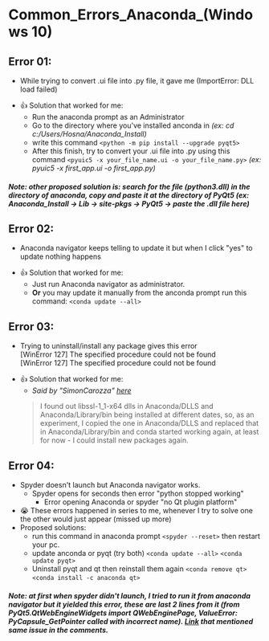 # Common_Errors_Anaconda_(Windows 10)
## Error 01:
* While trying to convert .ui file into .py file, it gave me (ImportError: DLL load failed)
- :+1: Solution that worked for me: 
    - Run the anaconda prompt as an Administrator
    - Go to the directory where you've installed anconda in *(ex: cd c:/Users/Hosna/Anaconda_Install)*
    - write this command `<python -m pip install --upgrade pyqt5>`
    - After this finish, try to convert your .ui file into .py using this command `<pyuic5 -x your_file_name.ui -o your_file_name.py>` *(ex: pyuic5 -x first_app.ui -o first_app.py)*

##### Note: other proposed solution is: search for the file (python3.dll) in the directory of anaconda, copy and paste it at the directory of PyQt5 (ex: Anaconda_Install -> Lib -> site-pkgs -> PyQt5 -> paste the .dll file here)

## Error 02:
*  Anaconda navigator keeps telling to update it but when I click "yes" to update nothing happens
- :+1: Solution that worked for me:
    - Just run Anaconda navigator as administrator.
    - **Or** you may update it manually from the anconda prompt run this command: `<conda update --all>`

## Error 03:
* Trying to uninstall/install any package gives this error\
[WinError 127] The specified procedure could not be found\
[WinError 127] The specified procedure could not be found
- :+1: Solution that worked for me:
    - *Said by "SimonCarozza" [here](https://github.com/conda/conda/issues/9003)*
    > I found out libssl-1_1-x64 dlls in Anaconda/DLLS and Anaconda/Library/bin being installed at different dates, so, as an experiment, I copied the one in Anaconda/DLLS and replaced that in Anaconda/Library/bin and conda started working again, at least for now - I could install new packages again.
   
## Error 04:
* Spyder doesn't launch but Anaconda navigator works.
    - Spyder opens for seconds then error "python stopped working"
        -  Error opening Anaconda or spyder "no Qt plugin platform" 
* :sob: These errors happened in series to me, whenever I try to solve one the other would just appear (missed up more)
* Proposed solutions:
    - run this command in anaconda prompt `<spyder --reset>` then restart your pc.
    - update anconda or pyqt (try both) `<conda update --all>`    `<conda update pyqt>`
    - Uninstall pyqt and qt then reinstall them again `<conda remove qt>`     `<conda install -c anaconda qt>` 

##### Note: at first when spyder didn't launch, I tried to run it from anaconda navigator but it yielded this error, these are last 2 lines from it (from PyQt5.QtWebEngineWidgets import QWebEnginePage, ValueError: PyCapsule_GetPointer called with incorrect name). [Link](https://github.com/spyder-ide/spyder/issues/3138) that mentioned same issue in the comments.